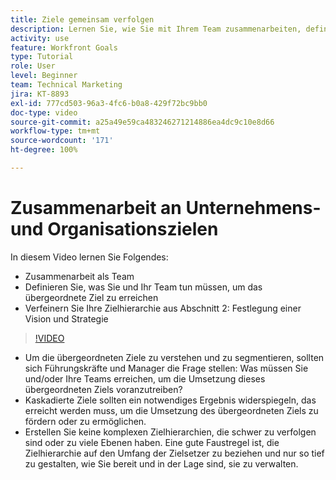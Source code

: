 ```yaml
---
title: Ziele gemeinsam verfolgen
description: Lernen Sie, wie Sie mit Ihrem Team zusammenarbeiten, definieren Sie, was Sie und Ihr Team tun müssen, um das übergeordnete Ziel zu erreichen, und verfeinern Sie Ihre Zielhierarchie.
activity: use
feature: Workfront Goals
type: Tutorial
role: User
level: Beginner
team: Technical Marketing
jira: KT-8893
exl-id: 777cd503-96a3-4fc6-b0a8-429f72bc9bb0
doc-type: video
source-git-commit: a25a49e59ca483246271214886ea4dc9c10e8d66
workflow-type: tm+mt
source-wordcount: '171'
ht-degree: 100%

---
```


# Zusammenarbeit an Unternehmens- und Organisationszielen

In diesem Video lernen Sie Folgendes:

* Zusammenarbeit als Team
* Definieren Sie, was Sie und Ihr Team tun müssen, um das übergeordnete Ziel zu erreichen
* Verfeinern Sie Ihre Zielhierarchie aus Abschnitt 2: Festlegung einer Vision und Strategie

>[!VIDEO](https://video.tv.adobe.com/v/335187/?quality=12&learn=on)

<!--
Pro-tips graphic
-->

* Um die übergeordneten Ziele zu verstehen und zu segmentieren, sollten sich Führungskräfte und Manager die Frage stellen: Was müssen Sie und/oder Ihre Teams erreichen, um die Umsetzung dieses übergeordneten Ziels voranzutreiben?
* Kaskadierte Ziele sollten ein notwendiges Ergebnis widerspiegeln, das erreicht werden muss, um die Umsetzung des übergeordneten Ziels zu fördern oder zu ermöglichen.
* Erstellen Sie keine komplexen Zielhierarchien, die schwer zu verfolgen sind oder zu viele Ebenen haben. Eine gute Faustregel ist, die Zielhierarchie auf den Umfang der Zielsetzer zu beziehen und nur so tief zu gestalten, wie Sie bereit und in der Lage sind, sie zu verwalten.
